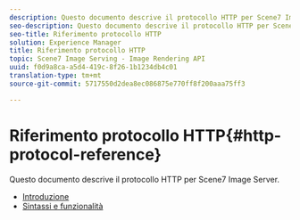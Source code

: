 ```yaml
---
description: Questo documento descrive il protocollo HTTP per Scene7 Image Server.
seo-description: Questo documento descrive il protocollo HTTP per Scene7 Image Server.
seo-title: Riferimento protocollo HTTP
solution: Experience Manager
title: Riferimento protocollo HTTP
topic: Scene7 Image Serving - Image Rendering API
uuid: f0d9a8ca-a5d4-419c-8f26-1b1234db4c01
translation-type: tm+mt
source-git-commit: 5717550d2dea8ec086875e770ff8f200aaa75ff3

---
```



# Riferimento protocollo HTTP{#http-protocol-reference}

Questo documento descrive il protocollo HTTP per Scene7 Image Server.

* [Introduzione](/help/aem-is-ir-api/is-api/http-ref/image-serving-api-ref/c-http-protocol-reference/c-introduction/c-introduction.md)
* [Sintassi e funzionalità](/help/aem-is-ir-api/is-api/http-ref/image-serving-api-ref/c-http-protocol-reference/c-syntax-and-features/c-syntax-and-features.md)
